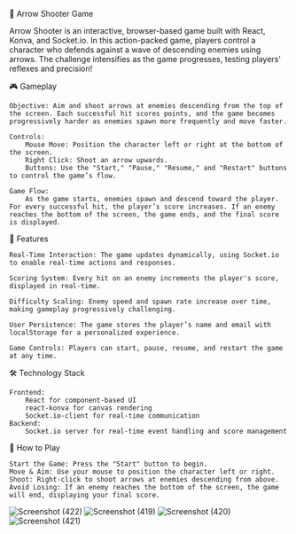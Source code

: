 🎯 Arrow Shooter Game

Arrow Shooter is an interactive, browser-based game built with React, Konva, and Socket.io. In this action-packed game, players control a character who defends against a wave of descending enemies using arrows. The challenge intensifies as the game progresses, testing players’ reflexes and precision!

🎮 Gameplay

    Objective: Aim and shoot arrows at enemies descending from the top of the screen. Each successful hit scores points, and the game becomes progressively harder as enemies spawn more frequently and move faster.

    Controls:
        Mouse Move: Position the character left or right at the bottom of the screen.
        Right Click: Shoot an arrow upwards.
        Buttons: Use the "Start," "Pause," "Resume," and "Restart" buttons to control the game’s flow.

    Game Flow:
        As the game starts, enemies spawn and descend toward the player. For every successful hit, the player’s score increases. If an enemy reaches the bottom of the screen, the game ends, and the final score is displayed.

🚀 Features

    Real-Time Interaction: The game updates dynamically, using Socket.io to enable real-time actions and responses.

    Scoring System: Every hit on an enemy increments the player's score, displayed in real-time.

    Difficulty Scaling: Enemy speed and spawn rate increase over time, making gameplay progressively challenging.

    User Persistence: The game stores the player’s name and email with localStorage for a personalized experience.

    Game Controls: Players can start, pause, resume, and restart the game at any time.

🛠 Technology Stack

    Frontend:
        React for component-based UI
        react-konva for canvas rendering
        Socket.io-client for real-time communication
    Backend:
        Socket.io server for real-time event handling and score management

📜 How to Play

    Start the Game: Press the "Start" button to begin.
    Move & Aim: Use your mouse to position the character left or right.
    Shoot: Right-click to shoot arrows at enemies descending from above.
    Avoid Losing: If an enemy reaches the bottom of the screen, the game will end, displaying your final score.

![Screenshot (422)](https://github.com/user-attachments/assets/21c79250-cf92-427b-b476-32934956d046)
![Screenshot (419)](https://github.com/user-attachments/assets/b4d59a45-768d-492f-80ef-a1a24512265c)
![Screenshot (420)](https://github.com/user-attachments/assets/6059fbfd-ad0d-4901-8fd1-13ae23268d36)
![Screenshot (421)](https://github.com/user-attachments/assets/08455944-463e-4929-a139-4177c9a4a261)


